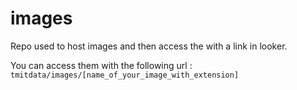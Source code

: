 # images
Repo used to host images and then access the with a link in looker.

You can access them with the following url : ```tmitdata/images/[name_of_your_image_with_extension]```
